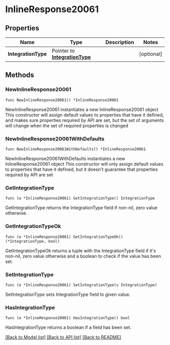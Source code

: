 # InlineResponse20061

## Properties

Name | Type | Description | Notes
------------ | ------------- | ------------- | -------------
**IntegrationType** | Pointer to [**IntegrationType**](integrationType.md) |  | [optional] 

## Methods

### NewInlineResponse20061

`func NewInlineResponse20061() *InlineResponse20061`

NewInlineResponse20061 instantiates a new InlineResponse20061 object
This constructor will assign default values to properties that have it defined,
and makes sure properties required by API are set, but the set of arguments
will change when the set of required properties is changed

### NewInlineResponse20061WithDefaults

`func NewInlineResponse20061WithDefaults() *InlineResponse20061`

NewInlineResponse20061WithDefaults instantiates a new InlineResponse20061 object
This constructor will only assign default values to properties that have it defined,
but it doesn't guarantee that properties required by API are set

### GetIntegrationType

`func (o *InlineResponse20061) GetIntegrationType() IntegrationType`

GetIntegrationType returns the IntegrationType field if non-nil, zero value otherwise.

### GetIntegrationTypeOk

`func (o *InlineResponse20061) GetIntegrationTypeOk() (*IntegrationType, bool)`

GetIntegrationTypeOk returns a tuple with the IntegrationType field if it's non-nil, zero value otherwise
and a boolean to check if the value has been set.

### SetIntegrationType

`func (o *InlineResponse20061) SetIntegrationType(v IntegrationType)`

SetIntegrationType sets IntegrationType field to given value.

### HasIntegrationType

`func (o *InlineResponse20061) HasIntegrationType() bool`

HasIntegrationType returns a boolean if a field has been set.


[[Back to Model list]](../README.md#documentation-for-models) [[Back to API list]](../README.md#documentation-for-api-endpoints) [[Back to README]](../README.md)


